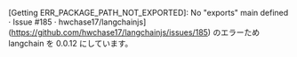 [Getting ERR_PACKAGE_PATH_NOT_EXPORTED]: No "exports" main defined · Issue #185 · hwchase17/langchainjs](https://github.com/hwchase17/langchainjs/issues/185) のエラーため langchain を 0.0.12 にしています。
